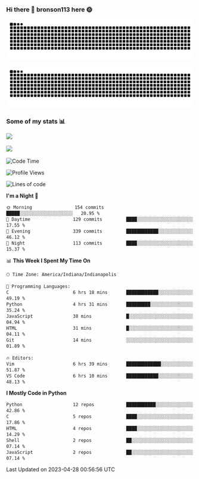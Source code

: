 ### Hi there 👋 bronson113 here 🌞
<div align="center">

![GitHub Snake Light](https://raw.githubusercontent.com/bronson113/bronson113/snake/github-snake.svg#gh-light-mode-only)

![GitHub Snake dark](https://raw.githubusercontent.com/bronson113/bronson113/snake/github-snake-dark.svg#gh-dark-mode-only)

</div>

### Some of my stats 📊
![](https://github-readme-stats-sigma-five.vercel.app/api?username=bronson113&theme=transparent&show_icons=true)

![](https://github-readme-stats-sigma-five.vercel.app/api/top-langs/?username=bronson113&theme=transparent&layout=compact&card_width=445)



<!--START_SECTION:waka-->
![Code Time](http://img.shields.io/badge/Code%20Time-200%20hrs%2010%20mins-blue)

![Profile Views](http://img.shields.io/badge/Profile%20Views-0-blue)

![Lines of code](https://img.shields.io/badge/From%20Hello%20World%20I%27ve%20Written-7.1%20million%20lines%20of%20code-blue)

**I'm a Night 🦉** 

```text
🌞 Morning                154 commits         █████░░░░░░░░░░░░░░░░░░░░   20.95 % 
🌆 Daytime                129 commits         ████░░░░░░░░░░░░░░░░░░░░░   17.55 % 
🌃 Evening                339 commits         ████████████░░░░░░░░░░░░░   46.12 % 
🌙 Night                  113 commits         ████░░░░░░░░░░░░░░░░░░░░░   15.37 % 
```


📊 **This Week I Spent My Time On** 

```text
🕑︎ Time Zone: America/Indiana/Indianapolis

💬 Programming Languages: 
C                        6 hrs 18 mins       ████████████░░░░░░░░░░░░░   49.19 % 
Python                   4 hrs 31 mins       █████████░░░░░░░░░░░░░░░░   35.24 % 
JavaScript               38 mins             █░░░░░░░░░░░░░░░░░░░░░░░░   04.94 % 
HTML                     31 mins             █░░░░░░░░░░░░░░░░░░░░░░░░   04.11 % 
Git                      14 mins             ░░░░░░░░░░░░░░░░░░░░░░░░░   01.89 % 

🔥 Editors: 
Vim                      6 hrs 39 mins       █████████████░░░░░░░░░░░░   51.87 % 
VS Code                  6 hrs 10 mins       ████████████░░░░░░░░░░░░░   48.13 % 
```

**I Mostly Code in Python** 

```text
Python                   12 repos            ███████████░░░░░░░░░░░░░░   42.86 % 
C                        5 repos             ████░░░░░░░░░░░░░░░░░░░░░   17.86 % 
HTML                     4 repos             ████░░░░░░░░░░░░░░░░░░░░░   14.29 % 
Shell                    2 repos             ██░░░░░░░░░░░░░░░░░░░░░░░   07.14 % 
JavaScript               2 repos             ██░░░░░░░░░░░░░░░░░░░░░░░   07.14 % 
```




 Last Updated on 2023-04-28 00:56:56 UTC
<!--END_SECTION:waka-->
